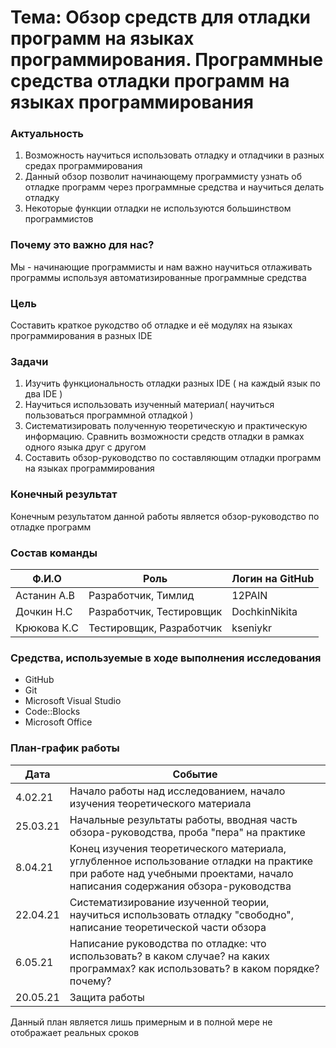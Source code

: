 # Тема: Обзор средств для отладки программ на языках программирования. Программные средства отладки программ на языках программирования


### Актуальность 
  1. Возможность научиться использовать отладку и отладчики в разных средах программирования
  2. Данный обзор позволит начинающему программисту узнать об отладке программ через программные средства и научиться делать отладку
  3. Некоторые функции отладки не используются большинством программистов


### Почему это важно для нас?
  Мы - начинающие программисты и нам важно научиться отлаживать программы используя автоматизированные программные средства
  
  
### Цель
  Составить краткое рукодство об отладке и её модулях на языках программирования в разных IDE
  
  
### Задачи
  1. Изучить функциональность отладки разных IDE ( на каждый язык по два IDE )
  2. Научиться использовать изученный материал( научиться пользоваться программной отладкой )
  3. Систематизировать полученную теоретическую и практическую информацию. Сравнить возможности средств отладки в рамках одного языка друг с другом
  4. Составить обзор-руководство по составляющим отладки программ на языках программирования 
  
  
### Конечный результат
  Конечным результатом данной работы является обзор-руководство по отладке программ
  

### Состав команды

Ф.И.О | Роль | Логин на GitHub
------|------|----------------
Астанин А.В | Разработчик, Тимлид | 12PAIN
Дочкин Н.С | Разработчик, Тестировщик | DochkinNikita
Крюкова К.С | Тестировщик, Разработчик | kseniykr


### Средства, используемые в ходе выполнения исследования

* GitHub
* Git
* Microsoft Visual Studio
* Code::Blocks
* Microsoft Office


### План-график работы

Дата| Событие
------|------
4.02.21 | Начало работы над исследованием, начало изучения теоретического материала
25.03.21 | Начальные результаты работы, вводная часть обзора-руководства, проба "пера" на практике
8.04.21 | Конец изучения теоретического материала, углубленное использование отладки на практике при работе над учебными проектами, начало написания содержания обзора-руководства
22.04.21 | Систематизирование изученной теории, научиться использовать отладку "свободно", написание теоретической части обзора
6.05.21 | Написание руководства по отладке: что использовать? в каком случае? на каких программах? как использовать? в каком порядке? почему?
20.05.21 | Защита работы

Данный план является лишь примерным и в полной мере не отображает реальных сроков


